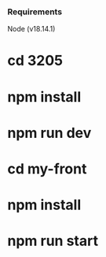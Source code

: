 ### Requirements
Node (v18.14.1)

# cd 3205
# npm install
# npm run dev

# cd my-front
# npm install
# npm run start
